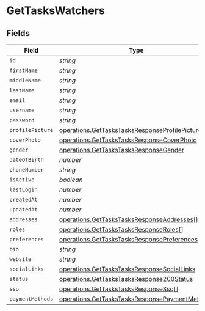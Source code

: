# GetTasksWatchers


## Fields

| Field                                                                                                            | Type                                                                                                             | Required                                                                                                         | Description                                                                                                      |
| ---------------------------------------------------------------------------------------------------------------- | ---------------------------------------------------------------------------------------------------------------- | ---------------------------------------------------------------------------------------------------------------- | ---------------------------------------------------------------------------------------------------------------- |
| `id`                                                                                                             | *string*                                                                                                         | :heavy_minus_sign:                                                                                               | N/A                                                                                                              |
| `firstName`                                                                                                      | *string*                                                                                                         | :heavy_minus_sign:                                                                                               | N/A                                                                                                              |
| `middleName`                                                                                                     | *string*                                                                                                         | :heavy_minus_sign:                                                                                               | N/A                                                                                                              |
| `lastName`                                                                                                       | *string*                                                                                                         | :heavy_minus_sign:                                                                                               | N/A                                                                                                              |
| `email`                                                                                                          | *string*                                                                                                         | :heavy_minus_sign:                                                                                               | N/A                                                                                                              |
| `username`                                                                                                       | *string*                                                                                                         | :heavy_minus_sign:                                                                                               | N/A                                                                                                              |
| `password`                                                                                                       | *string*                                                                                                         | :heavy_minus_sign:                                                                                               | N/A                                                                                                              |
| `profilePicture`                                                                                                 | [operations.GetTasksTasksResponseProfilePicture](../../models/operations/gettaskstasksresponseprofilepicture.md) | :heavy_minus_sign:                                                                                               | N/A                                                                                                              |
| `coverPhoto`                                                                                                     | [operations.GetTasksTasksResponseCoverPhoto](../../models/operations/gettaskstasksresponsecoverphoto.md)         | :heavy_minus_sign:                                                                                               | N/A                                                                                                              |
| `gender`                                                                                                         | [operations.GetTasksTasksResponseGender](../../models/operations/gettaskstasksresponsegender.md)                 | :heavy_minus_sign:                                                                                               | N/A                                                                                                              |
| `dateOfBirth`                                                                                                    | *number*                                                                                                         | :heavy_minus_sign:                                                                                               | N/A                                                                                                              |
| `phoneNumber`                                                                                                    | *string*                                                                                                         | :heavy_minus_sign:                                                                                               | N/A                                                                                                              |
| `isActive`                                                                                                       | *boolean*                                                                                                        | :heavy_minus_sign:                                                                                               | N/A                                                                                                              |
| `lastLogin`                                                                                                      | *number*                                                                                                         | :heavy_minus_sign:                                                                                               | N/A                                                                                                              |
| `createdAt`                                                                                                      | *number*                                                                                                         | :heavy_minus_sign:                                                                                               | N/A                                                                                                              |
| `updatedAt`                                                                                                      | *number*                                                                                                         | :heavy_minus_sign:                                                                                               | N/A                                                                                                              |
| `addresses`                                                                                                      | [operations.GetTasksTasksResponseAddresses](../../models/operations/gettaskstasksresponseaddresses.md)[]         | :heavy_minus_sign:                                                                                               | N/A                                                                                                              |
| `roles`                                                                                                          | [operations.GetTasksTasksResponseRoles](../../models/operations/gettaskstasksresponseroles.md)[]                 | :heavy_minus_sign:                                                                                               | N/A                                                                                                              |
| `preferences`                                                                                                    | [operations.GetTasksTasksResponsePreferences](../../models/operations/gettaskstasksresponsepreferences.md)       | :heavy_minus_sign:                                                                                               | N/A                                                                                                              |
| `bio`                                                                                                            | *string*                                                                                                         | :heavy_minus_sign:                                                                                               | N/A                                                                                                              |
| `website`                                                                                                        | *string*                                                                                                         | :heavy_minus_sign:                                                                                               | N/A                                                                                                              |
| `socialLinks`                                                                                                    | [operations.GetTasksTasksResponseSocialLinks](../../models/operations/gettaskstasksresponsesociallinks.md)       | :heavy_minus_sign:                                                                                               | N/A                                                                                                              |
| `status`                                                                                                         | [operations.GetTasksTasksResponse200Status](../../models/operations/gettaskstasksresponse200status.md)           | :heavy_minus_sign:                                                                                               | N/A                                                                                                              |
| `sso`                                                                                                            | [operations.GetTasksTasksResponseSso](../../models/operations/gettaskstasksresponsesso.md)[]                     | :heavy_minus_sign:                                                                                               | N/A                                                                                                              |
| `paymentMethods`                                                                                                 | [operations.GetTasksTasksResponsePaymentMethods](../../models/operations/gettaskstasksresponsepaymentmethods.md) | :heavy_minus_sign:                                                                                               | N/A                                                                                                              |